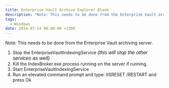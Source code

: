 ```yaml
---
title: Enterprise Vault Archive Explorer Blank
description: "Note: This needs to be done from the Enterprise Vault archiving server."
tags:
  - Windows
date: 2014-07-14 00:00:00 +1300
---
```

Note: This needs to be done from the Enterprise Vault archiving server.

  1. Stop the EnterpriseVaultIndexingService <em style="font-family: sans-serif;font-size: medium">(this will stop the other services as well)</em>
  2. Kill the IndexBroker.exe process running on the server if running.
  3. Start EnterpriseVaultIndexingService
  4. Run an elevated command prompt and type: IISRESET /RESTART and press Ok
